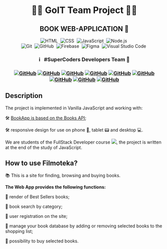 <h1 align="center"> 👨‍💻 GoIT Team Project 👩‍💻 </h1>
<h2 align="center">  BOOK WEB-APPLICATION 📗 </h2>

<span align="center"> 
  
![HTML](https://img.shields.io/badge/-HTML-05122A?style=flat&logo=HTML5)&nbsp;
![CSS](https://img.shields.io/badge/-CSS-05122A?style=flat&logo=CSS3&logoColor=1572B6)&nbsp;
![JavaScript](https://img.shields.io/badge/-JavaScript-05122A?style=flat&logo=javascript)&nbsp;
![Node.js](https://img.shields.io/badge/-Node.js-05122A?style=flat&logo=Node.js)&nbsp;  
![Git](https://img.shields.io/badge/-Git-05122A?style=flat&logo=git)&nbsp;
![GitHub](https://img.shields.io/badge/-GitHub-05122A?style=flat&logo=github)&nbsp;
![Firebase](https://img.shields.io/badge/-Firebase-05122A?style=flat&logo=firebase)&nbsp;
![Figma](https://img.shields.io/badge/-Figma-05122A?style=flat&logo=figma)&nbsp;
![Visual Studio Code](https://img.shields.io/badge/-Visual%20Studio%20Code-05122A?style=flat&logo=visual-studio-code&logoColor=007ACC)&nbsp;

</span>

<h3 align="center"> ℹ️ &nbsp; #SuperCoders Developers Team   🚀 <h3>
<span align="center"> 
  
<a align="center" href="https://github.com/tet-n">![GitHub](https://img.shields.io/badge/-Tetiana-05122A?style=flat&logo=github)</a>
<a align="center" href="https://github.com/Kolesanencore">![GitHub](https://img.shields.io/badge/-Sergey-05122A?style=flat&logo=github)</a>
<a align="center" href="https://github.com/Fantom19">![GitHub](https://img.shields.io/badge/-Kirill-05122A?style=flat&logo=github)</a>
<a align="center" href="https://github.com/olena-nikitchenko">![GitHub](https://img.shields.io/badge/-Olena-05122A?style=flat&logo=github)</a>
<a align="center" href="https://github.com/AlenaLarinaAL">![GitHub](https://img.shields.io/badge/-Alena-05122A?style=flat&logo=github)</a>
<a align="center" href="https://github.com/TetianaUstimevko">![GitHub](https://img.shields.io/badge/-Tetiana-05122A?style=flat&logo=github)</a>
<a align="center" href="https://github.com/Shmoilova-Anastasiia">![GitHub](https://img.shields.io/badge/-Anastasiia-05122A?style=flat&logo=github)</a>
<a align="center" href="https://github.com/TayanaP">![GitHub](https://img.shields.io/badge/-Tetiana-05122A?style=flat&logo=github)</a>
<a align="center" href="https://github.com/Fdobrovols">![GitHub](https://img.shields.io/badge/-Fedor-05122A?style=flat&logo=github)</a>

</span>

## Description

The project is implemented in Vanilla JavaScript and working with:

🛠
[BookApp is based on the Books API](https://books-backend.p.goit.global/api-docs/);

🛠 responsive design for use on phone 📱, tablet 📟 and desktop 💻.

We are students of the FullStack Developer course
[<img src="https://img.shields.io/badge/Go-IT-orange" />](https://goit.ua), the
project is written at the end of the study of JavaScript.

## How to use Filmoteka?

📚 This is a site for finding, browsing and buying books.

**The Web App provides the following functions:**

📖 render of Best Sellers books;

📖 book search by category;

📖 user registration on the site;

📖 manage your book database by adding or removing selected books to the
shopping list;

📖 possibility to buy selected books.
